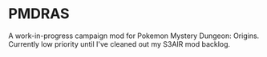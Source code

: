 # PMDRAS
A work-in-progress campaign mod for Pokemon Mystery Dungeon: Origins. Currently low priority until I've cleaned out my S3AIR mod backlog.
